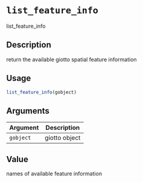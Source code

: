 # `list_feature_info`

list_feature_info


## Description

return the available giotto spatial feature information


## Usage

```r
list_feature_info(gobject)
```


## Arguments

Argument      |Description
------------- |----------------
`gobject`     |     giotto object


## Value

names of available feature information



